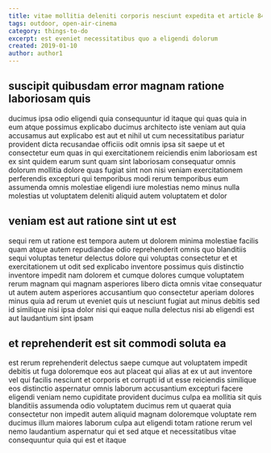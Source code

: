 ```yaml
---
title: vitae mollitia deleniti corporis nesciunt expedita et article 8496
tags: outdoor, open-air-cinema
category: things-to-do
excerpt: est eveniet necessitatibus quo a eligendi dolorum
created: 2019-01-10
author: author1
---
```


## suscipit quibusdam error magnam ratione laboriosam quis

ducimus ipsa odio eligendi quia consequuntur id itaque qui quas quia in eum atque possimus explicabo ducimus architecto iste veniam aut quia accusamus aut explicabo est aut et nihil ut cum necessitatibus pariatur provident dicta recusandae officiis odit omnis ipsa sit saepe ut et consectetur eum quas in qui exercitationem reiciendis enim laboriosam est ex sint quidem earum sunt quam sint laboriosam consequatur omnis dolorum mollitia dolore quas fugiat sint non nisi veniam exercitationem perferendis excepturi qui temporibus modi rerum temporibus eum assumenda omnis molestiae eligendi iure molestias nemo minus nulla molestias ut voluptatem deleniti aliquid autem voluptatem et dolor

## veniam est aut ratione sint ut est

sequi rem ut ratione est tempora autem ut dolorem minima molestiae facilis quam atque autem repudiandae odio reprehenderit omnis quo blanditiis sequi voluptas tenetur delectus dolore qui voluptas consectetur et et exercitationem ut odit sed explicabo inventore possimus quis distinctio inventore impedit nam dolorem et cumque dolores cumque voluptatem rerum magnam qui magnam asperiores libero dicta omnis vitae consequatur ut autem autem asperiores accusantium quo consectetur aperiam dolores minus quia ad rerum ut eveniet quis ut nesciunt fugiat aut minus debitis sed id similique nisi ipsa dolor nisi qui eaque nulla delectus nisi ab eligendi est aut laudantium sint ipsam

## et reprehenderit est sit commodi soluta ea

est rerum reprehenderit delectus saepe cumque aut voluptatem impedit debitis ut fuga doloremque eos aut placeat qui alias at ex ut aut inventore vel qui facilis nesciunt et corporis et corrupti id ut esse reiciendis similique eos distinctio aspernatur omnis laborum accusantium excepturi facere eligendi veniam nemo cupiditate provident ducimus culpa ea mollitia sit quis blanditiis assumenda odio voluptatem ducimus rem ut quaerat quia consectetur non impedit autem aliquid magnam doloremque voluptate rem ducimus illum maiores laborum culpa aut eligendi totam ratione rerum vel nemo laudantium aspernatur qui et sed atque et necessitatibus vitae consequuntur quia qui est et itaque
